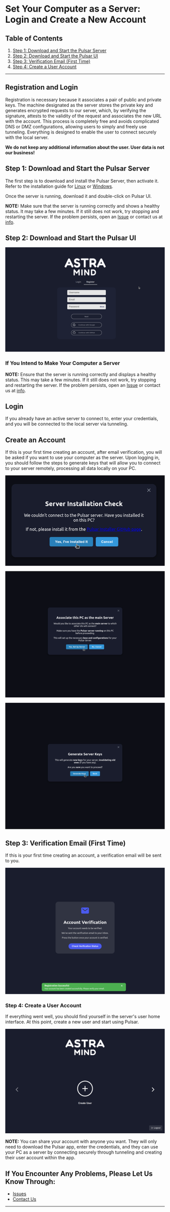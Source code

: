 # Set Your Computer as a Server: Login and Create a New Account

## Table of Contents

1. [Step 1: Download and Start the Pulsar Server](#step-1-download-and-start-the-pulsar-server)
2. [Step 2: Download and Start the Pulsar UI](#step-2-download-and-start-the-pulsar-ui)
3. [Step 3: Verification Email (First Time)](#step-3-verification-email-first-time)
4. [Step 4: Create a User Account](#step-4-create-a-user-account)

---

## Registration and Login

Registration is necessary because it associates a pair of public and private keys. The machine designated as the server stores the private key and generates encrypted requests to our server, which, by verifying the signature, attests to the validity of the request and associates the new URL with the account. This process is completely free and avoids complicated DNS or DMZ configurations, allowing users to simply and freely use tunneling. Everything is designed to enable the user to connect securely with the local server.

**We do not keep any additional information about the user. User data is not our business!**

## Step 1: Download and Start the Pulsar Server

The first step is to download and install the Pulsar Server, then activate it. Refer to the installation guide for [Linux](https://github.com/astramind-ai/Pulsar/blob/main/docs/INSTALLATION-LINUX.md) or [Windows](https://github.com/astramind-ai/Pulsar/blob/main/docs/INSTALLATION-WINDOWS.md).

Once the server is running, download it and double-click on Pulsar UI.

**NOTE:** Make sure that the server is running correctly and shows a healthy status. It may take a few minutes. If it still does not work, try stopping and restarting the server. If the problem persists, open an [Issue](https://github.com/astramind-ai/PulsarUIReleases/issues) or contact us at [info](https://www.astramind.ai/contact).

## Step 2: Download and Start the Pulsar UI

![Select or Create a Personality Item](../images/start.png)

### If You Intend to Make Your Computer a Server

**NOTE:** Ensure that the server is running correctly and displays a healthy status. This may take a few minutes. If it still does not work, try stopping and restarting the server. If the problem persists, open an [Issue](https://github.com/astramind-ai/PulsarUIReleases/issues) or contact us at [info](https://www.astramind.ai/contact).

## Login

If you already have an active server to connect to, enter your credentials, and you will be connected to the local server via tunneling.

## Create an Account

If this is your first time creating an account, after email verification, you will be asked if you want to use your computer as the server. Upon logging in, you should follow the steps to generate keys that will allow you to connect to your server remotely, processing all data locally on your PC.

![Fill in the Fields](../images/servercheck.png)

![Fill in the Fields](../images/associate.png)

![Fill in the Fields](../images/genkey.png)

## Step 3: Verification Email (First Time)

If this is your first time creating an account, a verification email will be sent to you.

![Fill in the Fields](../images/veremail.png)

### Step 4: Create a User Account

If everything went well, you should find yourself in the server's user home interface. At this point, create a new user and start using Pulsar.

![Fill in the Fields](../images/userstart.png)

**NOTE:** You can share your account with anyone you want. They will only need to download the Pulsar app, enter the credentials, and they can use your PC as a server by connecting securely through tunneling and creating their user account within the app.

## If You Encounter Any Problems, Please Let Us Know Through:

- [Issues](https://github.com/astramind-ai/PulsarUIReleases/issues)
- [Contact Us](https://www.astramind.ai/contact)

---
